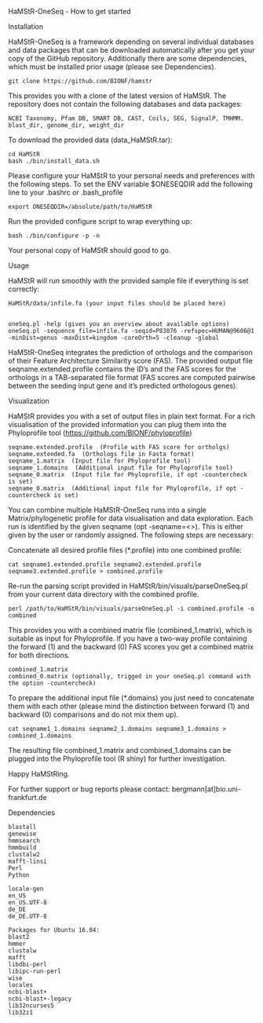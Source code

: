 HaMStR-OneSeq - How to get started

Installation

HaMStR-OneSeq is a framework depending on several individual databases and data packages that can be downloaded automatically after you get your copy of the GitHub repository. Additionally there are some dependencies, which must be installed prior usage (please see Dependencies).

    git clone https://github.com/BIONF/hamstr

This provides you with a clone of the latest version of HaMStR. The repository does not contain the following databases and data packages:

    NCBI Taxonomy, Pfam DB, SMART DB, CAST, Coils, SEG, SignalP, TMHMM.
    blast_dir, genome_dir, weight_dir

To download the provided data (data_HaMStR.tar):

    cd HaMStR
    bash ./bin/install_data.sh

Please configure your HaMStR to your personal needs and preferences with the following steps.
To set the ENV variable $ONESEQDIR add the following line to your .bashrc or .bash_profile

    export ONESEQDIR=/absolute/path/to/HaMStR


Run the provided configure script to wrap everything up:

    bash ./bin/configure -p -n

Your personal copy of HaMStR should good to go.

Usage

HaMStR will run smoothly with the provided sample file if everything is set correctly:

    HaMStR/data/infile.fa (your input files should be placed here)


    oneSeq.pl -help (gives you an overview about available options)
    oneSeq.pl -sequence_file=infile.fa -seqid=P83876 -refspec=HUMAN@9606@1 -minDist=genus -maxDist=kingdom -coreOrth=5 -cleanup -global

HaMStR-OneSeq integrates the prediction of orthologs and the comparison of their Feature Architecture Similarity score (FAS). The provided output file seqname.extended.profile contains the ID’s and the FAS scores for the orthologs in a TAB-separated file format (FAS scores are computed pairwise between the seeding input gene and it’s predicted orthologous genes). 


Visualization

HaMStR provides you with a set of output files in plain text format. For a rich visualisation of the provided information you can plug them into the Phyloprofile tool (https://github.com/BIONF/phyloprofile)

    seqname.extended.profile  (Profile with FAS score for ortholgs)
    seqname.extended.fa  (Orthologs file in Fasta format)
    seqname_1.matrix  (Input file for Phyloprofile tool)
    seqname_1.domains  (Additional input file for Phyloprofile tool)
    seqname_0.matrix  (Input file for Phyloprofile, if opt -countercheck is set)
    seqname_0.matrix  (Additional input file for Phyloprofile, if opt -countercheck is set)


You can combine multiple HaMStR-OneSeq runs into a single Matrix/phylogenetic profile for data visualisation and data exploration. Each run is identified by the given seqname (opt -seqname=<>). This is either given by the user or randomly assigned. The following steps are necessary:

Concatenate all desired profile files (*.profile) into one combined profile:

    cat seqname1.extended.profile seqname2.extended.profile seqname3.extended.profile > combined.profile

Re-run the parsing script provided in HaMStR/bin/visuals/parseOneSeq.pl from your current data directory with the combined profile.

    perl /path/to/HaMStR/bin/visuals/parseOneSeq.pl -i combined.profile -o combined

This provides you with a combined matrix file (combined_1.matrix), which is suitable as input for Phyloprofile. If you have a two-way profile containing the forward (1) and the backward (0) FAS scores you get a combined matrix for both directions.

    combined_1.matrix
    combined_0.matrix (optionally, trigged in your oneSeq.pl command with the option -countercheck)


To prepare the additional input file (*.domains) you just need to concatenate them with each other (please mind the distinction between forward (1) and backward (0) comparisons and do not mix them up).

    cat seqname1_1.domains seqname2_1.domains seqname3_1.domains > combined_1.domains

The resulting file combined_1.matrix and combined_1.domains can be plugged into the Phyloprofile tool (R shiny) for further investigation.


Happy HaMStRing.

For further support or bug reports please contact: bergmann[at]bio.uni-frankfurt.de


Dependencies

    blastall
    genewise
    hmmsearch
    hmmbuild
    clustalw2
    mafft-linsi
    Perl
    Python
    
    locale-gen
    en_US
    en_US.UTF-8
    de_DE
    de_DE.UTF-8
    
    Packages for Ubuntu 16.04:
    blast2
    hmmer
    clustalw
    mafft
    libdbi-perl
    libipc-run-perl
    wise
    locales
    ncbi-blast+
    ncbi-blast+-legacy
    lib32ncurses5
    lib32z1




